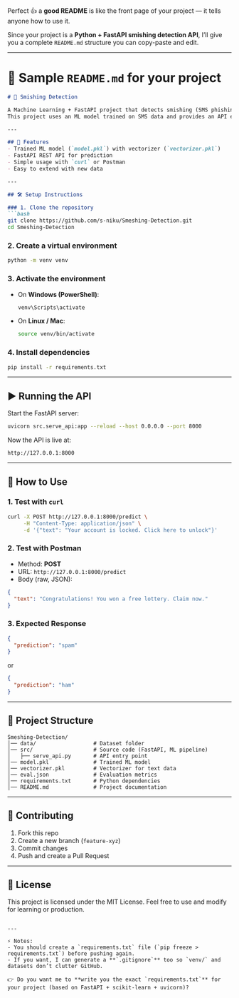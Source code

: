 Perfect 👍 a **good README** is like the front page of your project — it tells anyone how to use it.

Since your project is a **Python + FastAPI smishing detection API**, I’ll give you a complete `README.md` structure you can copy-paste and edit.

---

# 📄 Sample `README.md` for your project

````markdown
# 📱 Smishing Detection

A Machine Learning + FastAPI project that detects smishing (SMS phishing) messages.  
This project uses an ML model trained on SMS data and provides an API endpoint to classify messages as **Spam** or **Ham**.

---

## 🚀 Features
- Trained ML model (`model.pkl`) with vectorizer (`vectorizer.pkl`)
- FastAPI REST API for prediction
- Simple usage with `curl` or Postman
- Easy to extend with new data

---

## 🛠️ Setup Instructions

### 1. Clone the repository
```bash
git clone https://github.com/s-niku/Smeshing-Detection.git
cd Smeshing-Detection
````

### 2. Create a virtual environment

```bash
python -m venv venv
```

### 3. Activate the environment

* On **Windows (PowerShell)**:

  ```bash
  venv\Scripts\activate
  ```
* On **Linux / Mac**:

  ```bash
  source venv/bin/activate
  ```

### 4. Install dependencies

```bash
pip install -r requirements.txt
```

---

## ▶️ Running the API

Start the FastAPI server:

```bash
uvicorn src.serve_api:app --reload --host 0.0.0.0 --port 8000
```

Now the API is live at:

```
http://127.0.0.1:8000
```

---

## 📡 How to Use

### 1. Test with `curl`

```bash
curl -X POST http://127.0.0.1:8000/predict \
     -H "Content-Type: application/json" \
     -d '{"text": "Your account is locked. Click here to unlock"}'
```

### 2. Test with Postman

* Method: **POST**
* URL: `http://127.0.0.1:8000/predict`
* Body (raw, JSON):

```json
{
  "text": "Congratulations! You won a free lottery. Claim now."
}
```

### 3. Expected Response

```json
{
  "prediction": "spam"
}
```

or

```json
{
  "prediction": "ham"
}
```

---

## 📂 Project Structure

```
Smeshing-Detection/
│── data/                  # Dataset folder
│── src/                   # Source code (FastAPI, ML pipeline)
│   ├── serve_api.py       # API entry point
│── model.pkl              # Trained ML model
│── vectorizer.pkl         # Vectorizer for text data
│── eval.json              # Evaluation metrics
│── requirements.txt       # Python dependencies
│── README.md              # Project documentation
```

---

## 🤝 Contributing

1. Fork this repo
2. Create a new branch (`feature-xyz`)
3. Commit changes
4. Push and create a Pull Request

---

## 📜 License

This project is licensed under the MIT License.
Feel free to use and modify for learning or production.

```

---

⚡ Notes:
- You should create a `requirements.txt` file (`pip freeze > requirements.txt`) before pushing again.  
- If you want, I can generate a **`.gitignore`** too so `venv/` and datasets don’t clutter GitHub.  

👉 Do you want me to **write you the exact `requirements.txt`** for your project (based on FastAPI + scikit-learn + uvicorn)?
```
